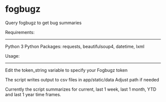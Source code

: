 fogbugz
=======

Query fogbugz to get bug summaries


Requirements:
_____________

Python 3
Python Packages: requests, beautifulsoup4, datetime, lxml


Usage:
______
Edit the token_string variable to specify your Fogbugz token

The script writes output to csv files in app/static/data Adjust path if needed

Currently the script summarizes for current, last 1 week, last 1 month, YTD and last 1 year time frames. 
